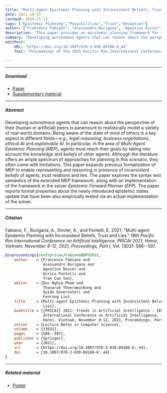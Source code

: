 ```yaml
---
title: "Multi-Agent Epistemic Planning with Inconsistent Beliefs, Trust and Lies"
date: 2021-10-25
lastmod: 2024-11-13
tags: ["Epistemic Planning","Possibilities","Trust","Deception"]
author: ["Francesco Fabiano", "Alessandro Burigana", "Agostino Dovier", "Enrico Pontelli", "Tran Cao Son"]
description: "This paper provides an epistemic planning framework for reasoning about inconsistent beliefs of agents, trust relations and lies. PRICAI 2021." 
summary: "Developing autonomous agents that can reason about the perspective of their (human or artificial) peers is paramount to realistically model a variety of real-world domains. Being aware of the state of mind of others is a key aspect in different fields—*e.g.*, *legal reasoning*, *business negotiations*, *ethical AI* and *explainable AI*. In particular, in the area of *Multi-Agent Epistemic Planning* (*MEP*), agents must reach their goals by taking into account the *knowledge* and *beliefs* of other agents. Although the literature offers an ample spectrum of approaches for planning in this scenario, they often come with limitations. This paper expands previous formalization of MEP to enable representing and reasoning in presence of *inconsistent beliefs* of agents, *trust* relations and *lies*. The paper explores the syntax and semantics of the extended MEP framework, along with an implementation of the framework in the solver *Epistemic Forward Planner* (*EFP*). The paper reports formal properties about the newly introduced epistemic states update that have been also empirically tested via an actual implementation of the solver." 
editPost:
    URL: "https://doi.org/10.1007/978-3-030-89188-6_44"
    Text: "Proceedings of the 18th Pacific Rim International Conference on Artificial Intelligence, PRICAI 2021"

---
```


---

##### Download

+ [Paper](https://doi.org/10.1007/978-3-030-89188-6_44)
+ [Supplementary material](supplementary.pdf)

---

##### Abstract

Developing autonomous agents that can reason about the perspective of their (human or artificial) peers is paramount to realistically model a variety of real-world domains. Being aware of the state of mind of others is a key aspect in different fields—*e.g.*, *legal reasoning*, *business negotiations*, *ethical AI* and *explainable AI*. In particular, in the area of *Multi-Agent Epistemic Planning* (*MEP*), agents must reach their goals by taking into account the *knowledge* and *beliefs* of other agents. Although the literature offers an ample spectrum of approaches for planning in this scenario, they often come with limitations. This paper expands previous formalization of MEP to enable representing and reasoning in presence of *inconsistent beliefs* of agents, *trust* relations and *lies*. The paper explores the syntax and semantics of the extended MEP framework, along with an implementation of the framework in the solver *Epistemic Forward Planner* (*EFP*). The paper reports formal properties about the newly introduced epistemic states update that have been also empirically tested via an actual implementation of the solver.

---

##### Citation

Fabiano, F., Burigana, A., Dovier, A., and Pontelli, E. 2021. "Multi-agent Epistemic Planning with Inconsistent Beliefs, Trust and Lies." *18th Pacific Rim International Conference on Artificial Intelligence, PRICAI 2021, Hanoi, Vietnam, November 8-12, 2021, Proceedings, Part I*, Vol. 13031: 586--597.

```BibTeX
@inproceedings{conf/pricai/FabianoBDPS2021,
    author    = {Francesco Fabiano and
                 Alessandro Burigana and
                 Agostino Dovier and
                 Enrico Pontelli and
                 Tran Cao Son},
    editor    = {Duc Nghia Pham and
                 Thanaruk Theeramunkong and
                 Guido Governatori and
                 Fenrong Liu},
    title     = {Multi-agent Epistemic Planning with Inconsistent Beliefs, Trust and
                 Lies},
    booktitle = {{PRICAI} 2021: Trends in Artificial Intelligence - 18th Pacific Rim
                 International Conference on Artificial Intelligence, {PRICAI} 2021,
                 Hanoi, Vietnam, November 8-12, 2021, Proceedings, Part {I}},
    series    = {Lecture Notes in Computer Science},
    volume    = {13031},
    pages     = {586--597},
    publisher = {Springer},
    year      = {2021},
    url       = {https://doi.org/10.1007/978-3-030-89188-6\_44},
    doi       = {10.1007/978-3-030-89188-6\_44}
}
```

---

##### Related material

+ [Poster](poster.pdf)
